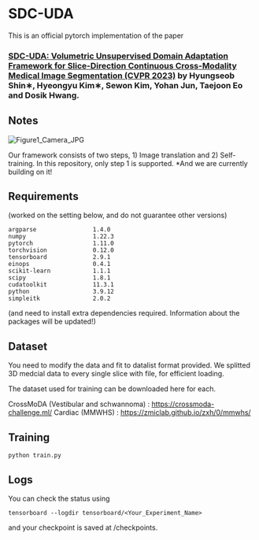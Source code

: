 # SDC-UDA

This is an official pytorch implementation of the  paper 

### [SDC-UDA: Volumetric Unsupervised Domain Adaptation Framework for Slice-Direction Continuous Cross-Modality Medical Image Segmentation (CVPR 2023)](https://openaccess.thecvf.com/content/CVPR2023/papers/Shin_SDC-UDA_Volumetric_Unsupervised_Domain_Adaptation_Framework_for_Slice-Direction_Continuous_Cross-Modality_CVPR_2023_paper.pdf) by Hyungseob Shin∗, Hyeongyu Kim∗, Sewon Kim, Yohan Jun, Taejoon Eo and Dosik Hwang.
 

## Notes
![Figure1_Camera_JPG](https://github.com/hyeongyu-kim/SDC-UDA/assets/77005104/af5da0a7-c72a-41a2-aded-44bb7df45ed9)

Our framework consists of two steps, 1) Image translation and 2) Self-training. In this repository, only step 1 is supported. 
*And we are currently building on it!

## Requirements

(worked on the setting below, and do not guarantee other versions)
```
argparse                1.4.0
numpy                   1.22.3
pytorch                 1.11.0
torchvision             0.12.0
tensorboard             2.9.1
einops                  0.4.1
scikit-learn            1.1.1
scipy                   1.8.1
cudatoolkit             11.3.1
python                  3.9.12
simpleitk               2.0.2
```
(and need to install extra dependencies required.
Information about the packages will be updated!)


## Dataset

You need to modify the data and fit to datalist format provided. We splitted 3D medcial data to every single slice with file, for efficient loading.

The dataset used for training can be downloaded here for each.

CrossMoDA (Vestibular and schwannoma) : https://crossmoda-challenge.ml/
Cardiac (MMWHS) : https://zmiclab.github.io/zxh/0/mmwhs/

## Training

```
python train.py
```

## Logs

You can check the status using 

```
tensorboard --logdir tensorboard/<Your_Experiment_Name>
```

and your checkpoint is saved at /checkpoints.
